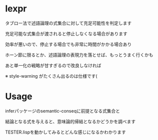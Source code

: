 lexpr
=====

タブロー法で述語論理の式集合に対して充足可能性を判定します  
  
充足可能な式集合が渡されると停止しなくなる場合があります

効率が悪いので、停止する場合でも非常に時間がかかる場合あり

ホーン節に限るとか、述語論理の表現力を落とせば、もっとうまく行くかも

あと単一化の戦略が甘すぎるので改良しなければ

※ style-warning がたくさん出るのは仕様です(

Usage
=====

inferパッケージのsemantic-conseqに前提となる式集合と  
  
結論となる式を与えると、意味論的帰結となるかどうかを調べます

TESTER.lispを動かしてみるとどんな感じになるかわかります

